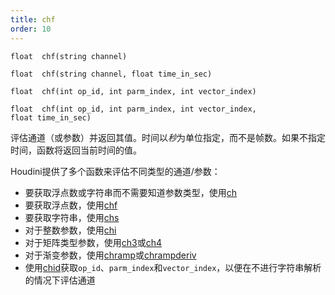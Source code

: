 ```yaml
---
title: chf
order: 10
---
```


`float  chf(string channel)`

`float  chf(string channel, float time_in_sec)`

`float  chf(int op_id, int parm_index, int vector_index)`

`float  chf(int op_id, int parm_index, int vector_index, float time_in_sec)`

评估通道（或参数）并返回其值。时间以*秒*为单位指定，而不是帧数。如果不指定时间，函数将返回当前时间的值。

Houdini提供了多个函数来评估不同类型的通道/参数：

- 要获取浮点数或字符串而不需要知道参数类型，使用[ch](./ch "评估通道（或参数）并返回其值。")
- 要获取浮点数，使用[chf](./chf "评估通道（或参数）并返回其值。")
- 要获取字符串，使用[chs](./chs "评估通道（或参数）并返回其值。")
- 对于整数参数，使用[chi](./chi "评估通道（或参数）并返回其值。")
- 对于矩阵类型参数，使用[ch3](./ch3 "评估通道（或参数）并返回其值。")或[ch4](./ch4 "评估通道（或参数）并返回其值。")
- 对于渐变参数，使用[chramp](./chramp "评估渐变参数并返回其值。")或[chrampderiv](./chrampderiv "评估参数相对于位置的导数。")
- 使用[chid](./chid "解析通道字符串（或参数）并返回op_id、parm_index和vector_index。")获取`op_id`、`parm_index`和`vector_index`，以便在不进行字符串解析的情况下评估通道
